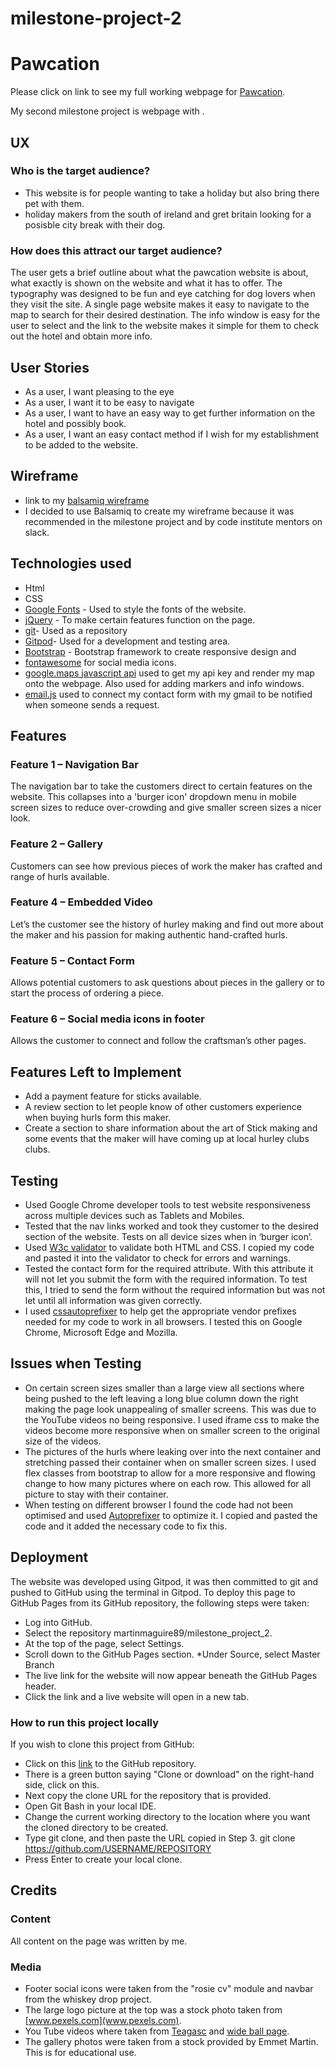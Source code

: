 # milestone-project-2
# Pawcation
Please click on link to see my full working webpage for [Pawcation](https://martinmaguire89.github.io/milestone-project-2/).

My second milestone project is webpage with .
## UX
### Who is the target audience?
*	This website is for people wanting to take a holiday but also bring there pet with them.
*	holiday makers from the south of ireland and gret britain looking for a posisble city break with their dog.

### How does this attract our target audience?
The user gets a brief outline about what the pawcation website is about, what exactly is shown on the website and what it has to offer. The typography was designed to be fun and eye catching for dog lovers when they visit the site. A single page website makes it easy to navigate to the map to search for their desired destination. The info window is easy for the user to select and the link to the website makes it simple for them to check out the hotel and obtain more info. 
## User Stories
*	As a user, I want pleasing to the eye
*	As a user, I want it to be easy to navigate
*	As a user, I want to have an easy way to get further information on the hotel and possibly book.
*	As a user, I want an easy contact method if I wish for my establishment to be added to the website. 
## Wireframe
* link to my [balsamiq wireframe](https://github.com/martinmaguire89/milestone-project-2/blob/master/milestone%20project-2.pdf)
*	I decided to use Balsamiq to create my wireframe because it was recommended in the milestone project and by code institute mentors on slack.

## Technologies used
* Html
*	CSS
*	[Google Fonts](https://fonts.google.com/) - Used to style the fonts of the website.
*	[jQuery](https://jquery.com/) - To make certain features function on the page.
*	[git](https://github.com/)- Used as a repository
*	[Gitpod](https://chrome.google.com/webstore/detail/gitpod-online-ide/dodmmooeoklaejobgleioelladacbeki)- Used for a development and testing area.
*	[Bootstrap](https://www.bootstrapcdn.com/) - Bootstrap framework to create responsive design and 
*	[fontawesome](https://fontawesome.com/) for social media icons.
*	[google.maps javascript api](https://developers.google.com/maps/documentation/javascript/tutorial) used to get my api key and render my map onto the webpage. Also used for adding markers and info windows.
*	[email.js](https://www.emailjs.com/) used to connect my contact form with my gmail to be notified when someone sends a request. 

## Features
### Feature 1 – Navigation Bar
The navigation bar to take the customers direct to certain features on the website. This collapses into a 'burger icon' dropdown menu in mobile screen sizes to reduce over-crowding and give smaller screen sizes a nicer look.
### Feature 2 – Gallery
Customers can see how previous pieces of work the maker has crafted and range of hurls available. 
### Feature 4 – Embedded Video
Let’s the customer see the history of hurley making and find out more about the maker and his passion for making authentic hand-crafted hurls. 
### Feature 5 – Contact Form
Allows potential customers to ask questions about pieces in the gallery or to start the process of ordering a piece.
### Feature 6 – Social media icons in footer
Allows the customer to connect and follow the craftsman’s other pages.
## Features Left to Implement
* Add a payment feature for sticks available.
* A review section to let people know of other customers experience when buying hurls form this maker.
* Create a section to share information about the art of Stick making and some events that the maker will have coming up at local hurley clubs clubs. 

## Testing
* Used Google Chrome developer tools to test website responsiveness across multiple devices such as Tablets and Mobiles.
* Tested that the nav links worked and took they customer to the desired section of the website. Tests on all device sizes when in ‘burger icon’. 
* Used [W3c validator](https://validator.w3.org/) to validate both HTML and CSS. I copied my code and pasted it into the validator to check for errors and warnings.
* Tested the contact form for the required attribute. With this attribute it will not let you submit the form with the required information. To test this, I tried to send the form without the required information but was not let until all information was given correctly.
* I used [cssautoprefixer](https://autoprefixer.github.io/) to help get the appropriate vendor prefixes needed for my code to work in all browsers. I tested this on Google Chrome, Microsoft Edge and Mozilla.

## Issues when Testing
* On certain screen sizes smaller than a large view all sections where being pushed to the left leaving a long blue column down the right making the page look unappealing of smaller screens. This was due to the YouTube videos no being responsive. I used iframe css to make the videos become more responsive when on smaller screen to the original size of the videos.
* The pictures of the hurls where leaking over into the next container and stretching passed their container when on smaller screen sizes. I used flex classes from bootstrap to allow for a more responsive and flowing change to how many pictures where on each row. This allowed for all picture to stay with their container. 
* When testing on different browser I found the code had not been optimised and used [Autoprefixer](https://autoprefixer.github.io/) to optimize it. I copied and pasted the code and it added the necessary code to fix this.
## Deployment
The website was developed using Gitpod, it was then committed to git and pushed to GitHub using the terminal in Gitpod.
To deploy this page to GitHub Pages from its GitHub repository, the following steps were taken:
* Log into GitHub.
* Select the repository martinmaguire89/milestone_project_2.
* At the top of the page, select Settings.
* Scroll down to the GitHub Pages section.
*Under Source, select Master Branch
* The live link for the website will now appear beneath the GitHub Pages header.
* Click the link and a live website will open in a new tab.

### How to run this project locally
If you wish to clone this project from GitHub:
* Click on this [link](https://github.com/martinmaguire89/milestone-project-1/blob/master/milestone-project-1-wireframe.pdf) to the GitHub repository.
* There is a green button saying "Clone or download" on the right-hand side, click on this.
* Next copy the clone URL for the repository that is provided.
* Open Git Bash in your local IDE.
* Change the current working directory to the location where you want the cloned directory to be created.
* Type git clone, and then paste the URL copied in Step 3.
git clone https://github.com/USERNAME/REPOSITORY
* Press Enter to create your local clone.
## Credits
### Content
All content on the page was written by me.
### Media
* Footer social icons were taken from the "rosie cv" module and navbar from the whiskey drop project.
* The large logo picture at the top was a stock photo taken from [www.pexels.com](www.pexels.com).
* You Tube videos where taken from [Teagasc](https://www.youtube.com/channel/UCgeZtt-RlB7yh6jDkdv2i8A) and [wide ball page](https://www.youtube.com/channel/UC2EwQtsXBLa5eEc0doaZsLg).
* The gallery photos were taken from a stock provided by Emmet Martin. 
This is for educational use.
